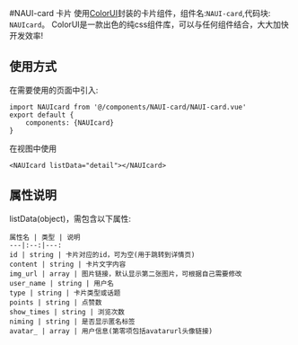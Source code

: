 #NAUI-card 卡片
使用[ColorUI](https://www.color-ui.com/)封装的卡片组件，组件名:`NAUI-card`,代码块: `NAUIcard`。
ColorUI是一款出色的纯css组件库，可以与任何组件结合，大大加快开发效率!

## 使用方式

在需要使用的页面中引入:

```
import NAUIcard from '@/components/NAUI-card/NAUI-card.vue'
export default {
    components: {NAUIcard}
}
```

在视图中使用

```
<NAUIcard listData="detail"></NAUIcard>
```

## 属性说明

listData(object)，需包含以下属性:

```
属性名 | 类型 | 说明
---|:--:|---:
id | string | 卡片对应的id，可为空(用于跳转到详情页)
content | string | 卡片文字内容
img_url | array | 图片链接，默认显示第二张图片，可根据自己需要修改
user_name | string | 用户名
type | string | 卡片类型或话题
points | string | 点赞数
show_times | string | 浏览次数
niming | string | 是否显示匿名标签
avatar_ | array | 用户信息(第零项包括avatarurl头像链接)
```
